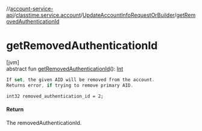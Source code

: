 //[account-service-api](../../../index.md)/[classtime.service.account](../index.md)/[UpdateAccountInfoRequestOrBuilder](index.md)/[getRemovedAuthenticationId](get-removed-authentication-id.md)

# getRemovedAuthenticationId

[jvm]\
abstract fun [getRemovedAuthenticationId](get-removed-authentication-id.md)(): [Int](https://kotlinlang.org/api/latest/jvm/stdlib/kotlin/-int/index.html)

```kotlin
If set, the given AID will be removed from the account.
Returns error, if trying to remove primary AID.

```
`int32 removed_authentication_id = 2;`

#### Return

The removedAuthenticationId.

